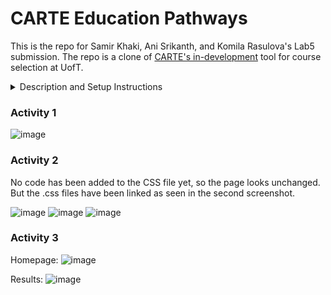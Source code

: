 # CARTE Education Pathways

This is the repo for Samir Khaki, Ani Srikanth, and Komila Rasulova's Lab5 submission. The repo is a clone of [CARTE's in-development](https://github.com/nelaturuk/education_pathways) tool for course selection at UofT.

<details>
<summary>Description and Setup Instructions</summary>

Welcome to CARTE's in-development tool for course selection at UofT. Education Pathways allows for more intelligent course searching, by matching not just the terms you search, but ones relevant to them. The more terms you search for, the more relevant your results will be! Even try searching across disciplines for the courses that best cover each.

Whatever year you are looking for, Education Pathways will also suggest courses in earlier years that will best help you to prepare. To get the most out of this, try searching for courses in a later year and see what is suggested for your current one.

We are looking for feedback to improve Education Pathways and make it more useful for students. If you have ideas or suggestions, please email us!

## Setup Instructions

### With Docker

## Repository files:

`./Procfile ./wsgi.py` _tells gunicorn how to run the program_

`./environment.yml ./requirements.txt` _specifies python requirements for anaconda and pip respectively_

`./__init__.py` _main flask code_

`./readme.md` _this file_

`./resources:` _contains datasets used in the program_

`course_vectorizer.pickle df_processed.pickle`

`course_vectors.npz graph.pickle`

`./static:` _contains any static elements of the webpage, in this case just the CARTE logo_
`CARTE_logo.jpg`

`./templates:` _contains flask templates for rendering HTML_

`_formhelpers.html course.html index.html results.html`

</details>

### Activity 1

![image](https://user-images.githubusercontent.com/14436239/197280721-3df909e2-cc8e-405c-b69b-539930ce6203.png)

### Activity 2

No code has been added to the CSS file yet, so the page looks unchanged. But the .css files have been linked as seen in the second screenshot.

![image](https://user-images.githubusercontent.com/14436239/197293520-db000649-0ba4-4e74-8cde-f10836d7feec.png)
![image](https://user-images.githubusercontent.com/14436239/197293410-658d69ce-a079-40ef-8210-3b3527adecc2.png)
![image](https://user-images.githubusercontent.com/14436239/197293823-7520211c-1340-4a8b-a0f7-85a24a98b987.png)

### Activity 3

Homepage:
![image](https://user-images.githubusercontent.com/14436239/197364210-7fa35506-93d0-4b63-b5fd-997df08bf32e.png)

Results:
![image](https://user-images.githubusercontent.com/14436239/197364303-cc9af7c8-75ed-4cd1-899c-ac687f873852.png)
